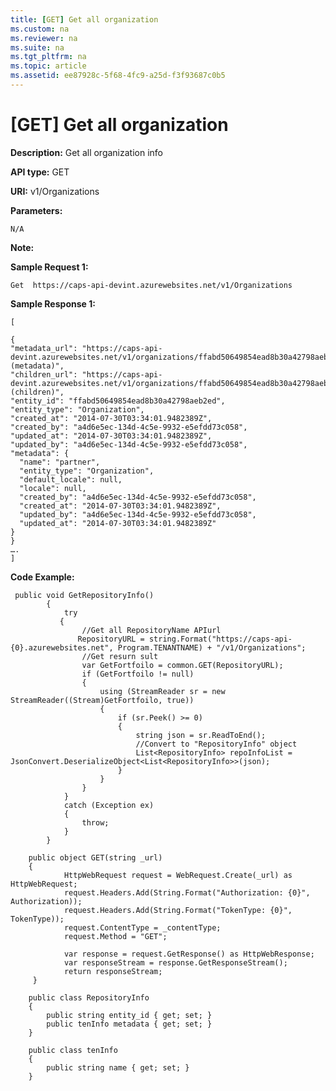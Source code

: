 ```yaml
---
title: [GET] Get all organization
ms.custom: na
ms.reviewer: na
ms.suite: na
ms.tgt_pltfrm: na
ms.topic: article
ms.assetid: ee87928c-5f68-4fc9-a25d-f3f93687c0b5
---
```

# [GET] Get all organization
**Description:** Get all organization info  

**API type:** GET

**URI:** v1/Organizations

**Parameters:**  

	N/A
	 
**Note:**   

**Sample Request 1:** 

	Get  https://caps-api-devint.azurewebsites.net/v1/Organizations

**Sample Response 1:** 

	[
  
    {
    "metadata_url": "https://caps-api-devint.azurewebsites.net/v1/organizations/ffabd50649854ead8b30a42798aeb2ed:(metadata)",
    "children_url": "https://caps-api-devint.azurewebsites.net/v1/organizations/ffabd50649854ead8b30a42798aeb2ed:(children)",
    "entity_id": "ffabd50649854ead8b30a42798aeb2ed",
    "entity_type": "Organization",
    "created_at": "2014-07-30T03:34:01.9482389Z",
    "created_by": "a4d6e5ec-134d-4c5e-9932-e5efdd73c058",
    "updated_at": "2014-07-30T03:34:01.9482389Z",
    "updated_by": "a4d6e5ec-134d-4c5e-9932-e5efdd73c058",
    "metadata": {
      "name": "partner",
      "entity_type": "Organization",
      "default_locale": null,
      "locale": null,
      "created_by": "a4d6e5ec-134d-4c5e-9932-e5efdd73c058",
      "created_at": "2014-07-30T03:34:01.9482389Z",
      "updated_by": "a4d6e5ec-134d-4c5e-9932-e5efdd73c058",
      "updated_at": "2014-07-30T03:34:01.9482389Z"
    }
    }
    ….
    ]


**Code Example:** 
```
 public void GetRepositoryInfo()
        {
            try
           {
                //Get all RepositoryName APIurl
               RepositoryURL = string.Format("https://caps-api-{0}.azurewebsites.net", Program.TENANTNAME) + "/v1/Organizations";
                //Get resurn sult
                var GetFortfoilo = common.GET(RepositoryURL);
                if (GetFortfoilo != null)
                {
                    using (StreamReader sr = new StreamReader((Stream)GetFortfoilo, true))
                    {
                        if (sr.Peek() >= 0)
                        {
                            string json = sr.ReadToEnd();
                            //Convert to "RepositoryInfo" object
                            List<RepositoryInfo> repoInfoList = JsonConvert.DeserializeObject<List<RepositoryInfo>>(json);
                        }
                    }
                }
            }
            catch (Exception ex)
            {
                throw;
            }
        }
		
	public object GET(string _url)
    {
            HttpWebRequest request = WebRequest.Create(_url) as HttpWebRequest;
            request.Headers.Add(String.Format("Authorization: {0}", Authorization));
            request.Headers.Add(String.Format("TokenType: {0}", TokenType));
            request.ContentType = _contentType;
            request.Method = "GET";

            var response = request.GetResponse() as HttpWebResponse;
            var responseStream = response.GetResponseStream();
            return responseStream;
     }
		
    public class RepositoryInfo
    {
        public string entity_id { get; set; }
        public tenInfo metadata { get; set; }
    }
    
    public class tenInfo 
    {
        public string name { get; set; }
    }
```